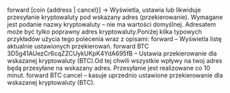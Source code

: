 forward [coin {address | cancel}] -> Wyświetla, ustawia lub likwiduje przesyłanie kryptowaluty pod wskazany adres (przekierowanie). Wymagane jest podanie nazwy kryptowaluty – nie ma wartości domyślnej. Adresatem może być tylko poprawny adres kryptowaluty.Poniżej kilka typowych przykładów użycia tego polecenia wraz z opisami:
forward – Wyświetla listę aktualnie ustawionych przekierowań. 
forward BTC 3D5g41AUezCr6cqZZCUykUKpK4YdA695fB – Ustawia przekierowanie dla wskazanej kryptowaluty (BTC).Od tej chwili wszystkie wpływy na twoj adres będą przesyłane na wskazany adres. Przesyłanie jest realizowane co 10 minut.
forward BTC cancel – kasuje uprzednio ustawione przekierowanie dla wskazanej kryptowaluty (BTC).
